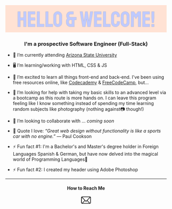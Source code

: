 ![Heading](ReadMeImgs/t_higginswelcomeheader.gif)

<h3 align="center">I'm a prospective Software Engineer (Full-Stack)</h3>

* 📓 I’m currently attending [Arizona State University](https://github.com/ASU)


* 🖥️ I’m learning/working with HTML, CSS & JS  
* 🌱 I’m excited to learn all things front-end and back-end. I've been using free resources online, like [Codecademy](https://github.com/Codecademy) & [FreeCodeCamp](https://github.com/freeCodeCamp), but...
* 🤔 I’m looking for help with taking my basic skills to an advanced level via a bootcamp as this route is more hands on. I can leave this program feeling like I know something instead of spending my time learning random subjects like photography (nothing against📷 though!)
* 👯 I’m looking to collaborate with ... *coming soon*
* 💬 Quote I love: *“Great web design without functionality is like a sports car with no engine.”* ― Paul Cookson
* ⚡ Fun fact #1: I'm a Bachelor's and Master's degree holder in Foreign Languages Spanish & German, but have now delved into the magical world of Programming Languages🔮
* ⚡ Fun fact #2: I created my header using Adobe Photoshop
<hr />
<h4 align="center">How to Reach Me</h4> 
<p align="center">
  <a href="mailto:tayhiggins14@gmail.com"><img src="ReadMeImgs/emailicon.png" width="30px"></a> 
</p>
